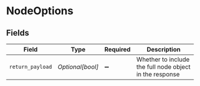 # NodeOptions


## Fields

| Field                                                   | Type                                                    | Required                                                | Description                                             |
| ------------------------------------------------------- | ------------------------------------------------------- | ------------------------------------------------------- | ------------------------------------------------------- |
| `return_payload`                                        | *Optional[bool]*                                        | :heavy_minus_sign:                                      | Whether to include the full node object in the response |